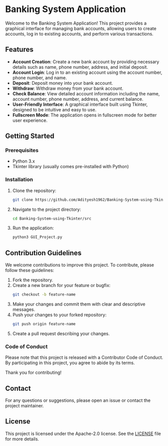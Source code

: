 # Banking System Application

Welcome to the Banking System Application! This project provides a graphical interface for managing bank accounts, allowing users to create accounts, log in to existing accounts, and perform various transactions.

## Features

- **Account Creation**: Create a new bank account by providing necessary details such as name, phone number, address, and initial deposit.
- **Account Login**: Log in to an existing account using the account number, phone number, and name.
- **Deposit**: Deposit money into your bank account.
- **Withdraw**: Withdraw money from your bank account.
- **Check Balance**: View detailed account information including the name, account number, phone number, address, and current balance.
- **User-Friendly Interface**: A graphical interface built using Tkinter, designed to be intuitive and easy to use.
- **Fullscreen Mode**: The application opens in fullscreen mode for better user experience.

## Getting Started

### Prerequisites

- Python 3.x
- Tkinter library (usually comes pre-installed with Python)

### Installation

1. Clone the repository:
    ```bash
    git clone https://github.com/Adityesh1962/Banking-System-using-Tkinter.git
    ```

2. Navigate to the project directory:
    ```bash
    cd Banking-System-using-Tkinter/src
    ```

3. Run the application:
    ```bash
    python3 GUI_Project.py
    ```

## Contribution Guidelines

We welcome contributions to improve this project. To contribute, please follow these guidelines:

1. Fork the repository.
2. Create a new branch for your feature or bugfix:
    ```bash
    git checkout -b feature-name
    ```
3. Make your changes and commit them with clear and descriptive messages.
4. Push your changes to your forked repository:
    ```bash
    git push origin feature-name
    ```
5. Create a pull request describing your changes.

### Code of Conduct

Please note that this project is released with a Contributor Code of Conduct. By participating in this project, you agree to abide by its terms.

Thank you for contributing!

## Contact

For any questions or suggestions, please open an issue or contact the project maintainer.

## License

This project is licensed under the Apache-2.0 license. See the [LICENSE](LICENSE) file for more details.

